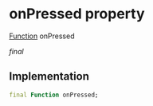 


# onPressed property






[Function](https://api.flutter.dev/flutter/dart-core/Function-class.html) onPressed
  
_final_






## Implementation

```dart
final Function onPressed;


```







